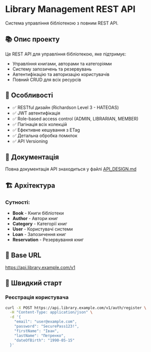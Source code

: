 # Library Management REST API

Система управління бібліотекою з повним REST API.

## 📚 Опис проекту

Це REST API для управління бібліотекою, яке підтримує:
- Управління книгами, авторами та категоріями
- Систему запозичень та резервувань
- Автентифікацію та авторизацію користувачів
- Повний CRUD для всіх ресурсів

## 🎯 Особливості

- ✅ RESTful дизайн (Richardson Level 3 - HATEOAS)
- ✅ JWT автентифікація
- ✅ Role-based access control (ADMIN, LIBRARIAN, MEMBER)
- ✅ Пагінація всіх колекцій
- ✅ Ефективне кешування з ETag
- ✅ Детальна обробка помилок
- ✅ API Versioning

## 📖 Документація

Повна документація API знаходиться у файлі [API_DESIGN.md](./API_DESIGN.md)

## 🏗️ Архітектура

### Сутності:
- **Book** - Книги бібліотеки
- **Author** - Автори книг
- **Category** - Категорії книг
- **User** - Користувачі системи
- **Loan** - Запозичення книг
- **Reservation** - Резервування книг

## 🔗 Base URL
https://api.library.example.com/v1

## 🚀 Швидкий старт

### Реєстрація користувача
```bash
curl -X POST https://api.library.example.com/v1/auth/register \
  -H "Content-Type: application/json" \
  -d '{
    "email": "user@example.com",
    "password": "SecurePass123!",
    "firstName": "Іван",
    "lastName": "Петренко",
    "dateOfBirth": "1990-05-15"
  }'